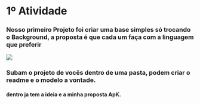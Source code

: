 # 1º Atividade 

### Nosso primeiro Projeto foi criar uma base simples só trocando o Background, a proposta é que cada um faça com a linguagem que preferir

<img src="https://phoneky.co.uk/thumbs/screensavers/down/abstract/colorchang_8t6q8bzu.gif">


### Subam o projeto de vocês dentro de uma pasta, podem criar o readme  e o modelo a vontade.

#### dentro ja tem a ideia e a minha proposta ApK.
